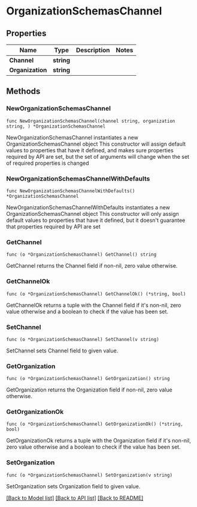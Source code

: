 # OrganizationSchemasChannel

## Properties

Name | Type | Description | Notes
------------ | ------------- | ------------- | -------------
**Channel** | **string** |  | 
**Organization** | **string** |  | 

## Methods

### NewOrganizationSchemasChannel

`func NewOrganizationSchemasChannel(channel string, organization string, ) *OrganizationSchemasChannel`

NewOrganizationSchemasChannel instantiates a new OrganizationSchemasChannel object
This constructor will assign default values to properties that have it defined,
and makes sure properties required by API are set, but the set of arguments
will change when the set of required properties is changed

### NewOrganizationSchemasChannelWithDefaults

`func NewOrganizationSchemasChannelWithDefaults() *OrganizationSchemasChannel`

NewOrganizationSchemasChannelWithDefaults instantiates a new OrganizationSchemasChannel object
This constructor will only assign default values to properties that have it defined,
but it doesn't guarantee that properties required by API are set

### GetChannel

`func (o *OrganizationSchemasChannel) GetChannel() string`

GetChannel returns the Channel field if non-nil, zero value otherwise.

### GetChannelOk

`func (o *OrganizationSchemasChannel) GetChannelOk() (*string, bool)`

GetChannelOk returns a tuple with the Channel field if it's non-nil, zero value otherwise
and a boolean to check if the value has been set.

### SetChannel

`func (o *OrganizationSchemasChannel) SetChannel(v string)`

SetChannel sets Channel field to given value.


### GetOrganization

`func (o *OrganizationSchemasChannel) GetOrganization() string`

GetOrganization returns the Organization field if non-nil, zero value otherwise.

### GetOrganizationOk

`func (o *OrganizationSchemasChannel) GetOrganizationOk() (*string, bool)`

GetOrganizationOk returns a tuple with the Organization field if it's non-nil, zero value otherwise
and a boolean to check if the value has been set.

### SetOrganization

`func (o *OrganizationSchemasChannel) SetOrganization(v string)`

SetOrganization sets Organization field to given value.



[[Back to Model list]](../README.md#documentation-for-models) [[Back to API list]](../README.md#documentation-for-api-endpoints) [[Back to README]](../README.md)


